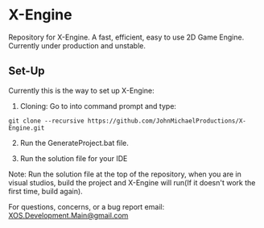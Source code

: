 # X-Engine
Repository for X-Engine. A fast, efficient, easy to use 2D Game Engine. Currently under production and unstable.

## Set-Up
Currently this is the way to set up X-Engine:

1. Cloning: Go to into command prompt and type:
```
git clone --recursive https://github.com/JohnMichaelProductions/X-Engine.git
```

2. Run the GenerateProject.bat file.

3. Run the solution file for your IDE

Note: Run the solution file at the top of the repository, when you are in visual studios, build the project and X-Engine will run(If it doesn't work the first time, build again).

For questions, concerns, or a bug report email: XOS.Development.Main@gmail.com
